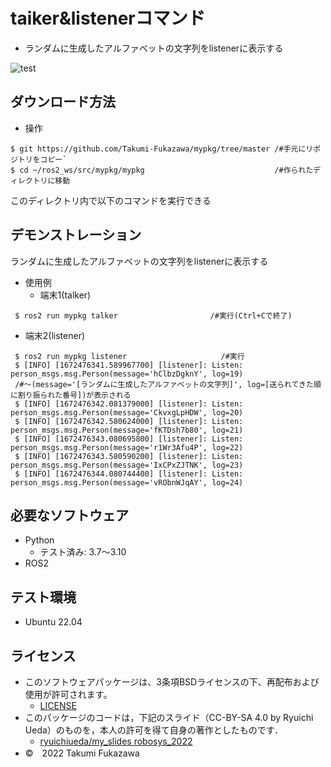
# taiker&listenerコマンド
* ランダムに生成したアルファベットの文字列をlistenerに表示する

![test](https://github.com/Takumi-Fukazawa/mypkg/actions/workflows/test.yml/badge.svg)


## ダウンロード方法
*  操作
 ```
 $ git https://github.com/Takumi-Fukazawa/mypkg/tree/master /#手元にリポジトリをコピー`
 $ cd ~/ros2_ws/src/mypkg/mypkg                             /#作られたディレクトリに移動
````
このディレクトリ内で以下のコマンドを実行できる

## デモンストレーション
 ランダムに生成したアルファベットの文字列をlistenerに表示する  
* 使用例 
  * 端末1(talker)
```
 $ ros2 run mypkg talker             　　　　 /#実行(Ctrl+Cで終了)

``` 
   
  * 端末2(listener)
```
 $ ros2 run mypkg listener                     /#実行
 $ [INFO] [1672476341.589967700] [listener]: Listen: person_msgs.msg.Person(message='hClbzDgknY', log=19)
 /#～(message='[ランダムに生成したアルファベットの文字列]', log=[送られてきた順に割り振られた番号])が表示される
 $ [INFO] [1672476342.081379000] [listener]: Listen: person_msgs.msg.Person(message='CkvxgLpHDW', log=20)
 $ [INFO] [1672476342.580624000] [listener]: Listen: person_msgs.msg.Person(message='fKTDsh7b80', log=21)
 $ [INFO] [1672476343.080695800] [listener]: Listen: person_msgs.msg.Person(message='r1Wr3Afu4P', log=22)
 $ [INFO] [1672476343.580590200] [listener]: Listen: person_msgs.msg.Person(message='IxCPxZJTNK', log=23)
 $ [INFO] [1672476344.080744400] [listener]: Listen: person_msgs.msg.Person(message='vRObnWJqAY', log=24)

```
## 必要なソフトウェア
* Python
  * テスト済み: 3.7〜3.10
* ROS2

## テスト環境
* Ubuntu 22.04

## ライセンス
* このソフトウェアパッケージは、3条項BSDライセンスの下、再配布および使用が許可されます。
  * [LICENSE](https://github.com/Takumi-Fukazawa/mypkg/blob/master/LICENS)
* このパッケージのコードは，下記のスライド（CC-BY-SA 4.0 by Ryuichi Ueda）のものを，本人の許可を得て自身の著作としたものです．
  * [ryuichiueda/my_slides robosys_2022](https://github.com/ryuichiueda/my_slides/tree/master/robosys_2022)
* ©　2022 Takumi Fukazawa

